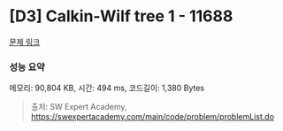 # [D3] Calkin-Wilf tree 1 - 11688 

[문제 링크](https://swexpertacademy.com/main/code/problem/problemDetail.do?contestProbId=AXgZSOn6ApIDFASW) 

### 성능 요약

메모리: 90,804 KB, 시간: 494 ms, 코드길이: 1,380 Bytes



> 출처: SW Expert Academy, https://swexpertacademy.com/main/code/problem/problemList.do